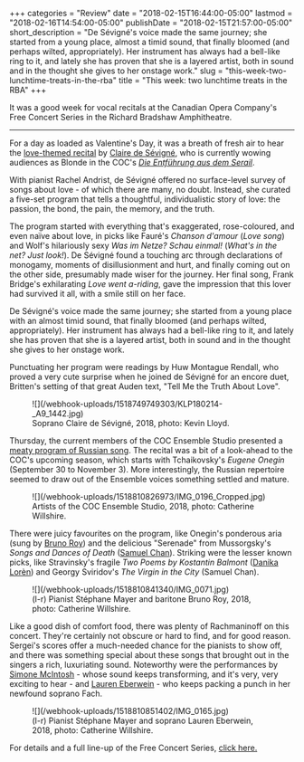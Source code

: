 +++
categories = "Review"
date = "2018-02-15T16:44:00-05:00"
lastmod = "2018-02-16T14:54:00-05:00"
publishDate = "2018-02-15T21:57:00-05:00"
short_description = "De Sévigné's voice made the same journey; she started from a young place, almost a timid sound, that finally bloomed (and perhaps wilted, appropriately). Her instrument has always had a bell-like ring to it, and lately she has proven that she is a layered artist, both in sound and in the thought she gives to her onstage work."
slug = "this-week-two-lunchtime-treats-in-the-rba"
title = "This week: two lunchtime treats in the RBA"
+++

It was a good week for vocal recitals at the Canadian Opera Company's Free Concert Series in the Richard Bradshaw Amphitheatre.
***
For a day as loaded as Valentine's Day, it was a breath of fresh air to hear the [love-themed recital](http://files.coc.ca/pdfs/concert180214.pdf) by [Claire de Sévigné](/scene/people/claire-de-sevigne/), who is currently wowing audiences as Blonde in the COC's [*Die Entführung aus dem Serail*](/never-black-white-abduction-at-the-coc/).

With pianist Rachel Andrist, de Sévigné offered no surface-level survey of songs about love - of which there are many, no doubt. Instead, she curated a five-set program that tells a thoughtful, individualistic story of love: the passion, the bond, the pain, the memory, and the truth.

The program started with everything that's exaggerated, rose-coloured, and even naïve about love, in picks like Fauré's *Chanson d'amour* (*Love song*) and Wolf's hilariously sexy *Was im Netze? Schau einmal!* (*What's in the net? Just look!*). De Sévigné found a touching arc through declarations of monogamy, moments of disillusionment and hurt, and finally coming out on the other side, presumably made wiser for the journey. Her final song, Frank Bridge's exhilarating *Love went a-riding*, gave the impression that this lover had survived it all, with a smile still on her face.

De Sévigné's voice made the same journey; she started from a young place with an almost timid sound, that finally bloomed (and perhaps wilted, appropriately). Her instrument has always had a bell-like ring to it, and lately she has proven that she is a layered artist, both in sound and in the thought she gives to her onstage work.

Punctuating her program were readings by Huw Montague Rendall, who proved a very cute surprise when he joined de Sévigné for an encore duet, Britten's setting of that great Auden text, "Tell Me the Truth About Love".

<figure data-type="image">
![](/webhook-uploads/1518749749303/KLP180214-_A9_1442.jpg)
<figcaption>Soprano Claire de Sévigné, 2018, photo: Kevin Lloyd.</figcaption>
</figure>

Thursday, the current members of the COC Ensemble Studio presented a [meaty program of Russian song](http://files.coc.ca/pdfs/concert180215.pdf). The recital was a bit of a look-ahead to the COC's upcoming season, which starts with Tchaikovsky's *Eugene Onegin* (September 30 to November 3). More interestingly, the Russian repertoire seemed to draw out of the Ensemble voices something settled and mature.

<figure data-type="image">
![](/webhook-uploads/1518810826973/IMG_0196_Cropped.jpg)
<figcaption>Artists of the COC Ensemble Studio, 2018, photo: Catherine Willshire.</figcaption>
</figure>

There were juicy favourites on the program, like Onegin's ponderous aria (sung by [Bruno Roy](/scene/people/bruno-roy/)) and the delicious "Serenade" from Mussorgsky's *Songs and Dances of Death* ([Samuel Chan](/scene/people/samuel-chan/)). Striking were the lesser known picks, like Stravinsky's fragile *Two Poems by Kostantin Balmont* ([Danika Lorèn](/spotlight-on-danika-loren/)) and Georgy Sviridov's *The Virgin in the City* (Samuel Chan).

<figure data-type="image">
![](/webhook-uploads/1518810841340/IMG_0071.jpg)
<figcaption>(l-r) Pianist Stéphane Mayer and baritone Bruno Roy, 2018, photo: Catherine Willshire.</figcaption>
</figure>

Like a good dish of comfort food, there was plenty of Rachmaninoff on this concert. They're certainly not obscure or hard to find, and for good reason. Sergei's scores offer a much-needed chance for the pianists to show off, and there was something special about these songs that brought out in the singers a rich, luxuriating sound. Noteworthy were the performances by [Simone McIntosh](/scene/people/simone-mcintosh/) - whose sound keeps transforming, and it's very, very exciting to hear - and [Lauren Eberwein](/scene/people/lauren-eberwein/) - who keeps packing a punch in her newfound soprano Fach.

<figure data-type="image">
![](/webhook-uploads/1518810851402/IMG_0165.jpg)
<figcaption>(l-r) Pianist Stéphane Mayer and soprano Lauren Eberwein, 2018, photo: Catherine Willshire.</figcaption>
</figure>

For details and a full line-up of the Free Concert Series, [click here.](https://www.coc.ca/plan-your-visit/free-concert-series)

